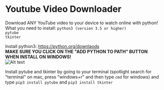 # Youtube Video Downloader

Download ANY YouTube video to your device to watch online with python!
What you need to install:
`python3 (version 3.5 or higher)` \
`pytube`\
`tkinter`

Install python3:
https://python.org/downlaods \
**MAKE SURE YOU CLICK ON THE "ADD PYTHON TO PATH" BUTTON WHEN INSTALL ON WINDOWS!**\
![Alt text](https://webcheerz.com/wp-content/uploads/2017/04/Screenshot_2.png "Add python to path")

Install pytube and tkinter by going to your terminal (spotlight search for "terminal" on mac, press "windows+r" and then type `cmd` for windows) and type `pip3 install pytube` and `pip3 install tkinter`


